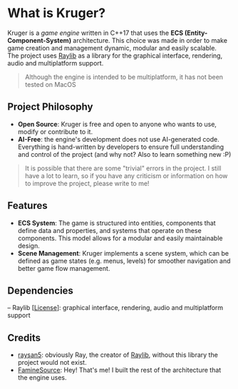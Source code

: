 # What is Kruger?

Kruger is a *game engine* written in C++17 that uses the **ECS (Entity-Component-System)** architecture. This choice was made in order to make game creation and management dynamic, modular and easily scalable.<br>The project uses [Raylib]("https://github.com/raysan5/raylib") as a library for the graphical interface, rendering, audio and multiplatform support.

> Although the engine is intended to be multiplatform, it has not been tested on MacOS

## Project Philosophy

- **Open Source**: Kruger is free and open to anyone who wants to use, modify or contribute to it.
- **AI-Free**: the engine's development does not use AI-generated code. Everything is hand-written by developers to ensure full understanding and control of the project (and why not? Also to learn something new :P)

> It is possible that there are some "trivial" errors in the project. I still have a lot to learn, so if you have any criticism or information on how to improve the project, please write to me!

## Features

- **ECS System**: The game is structured into entities, components that define data and properties, and systems that operate on these components. This model allows for a modular and easily maintainable design.
- **Scene Management**: Kruger implements a scene system, which can be defined as game states (e.g. menus, levels) for smoother navigation and better game flow management.

## Dependencies
– Raylib [[License]("https://github.com/raysan5/raylib/blob/master/LICENSE")]: graphical interface, rendering, audio and multiplatform support

## Credits

- [raysan5]("https://github.com/raysan5"): obviously Ray, the creator of  [Raylib]("https://github.com/raysan5/raylib"), without this library the project would not exist.
- [FamineSource]("https://github.com/FamineSource"): Hey! That's me! I built the rest of the architecture that the engine uses.